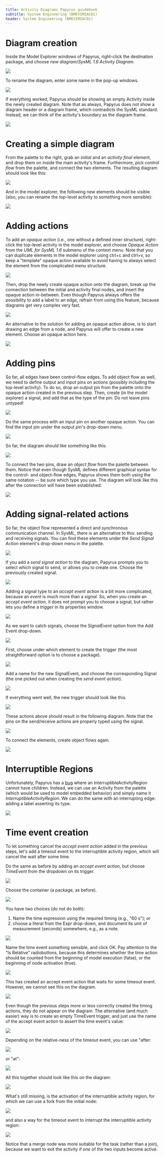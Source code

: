 ```yaml
---
title: Activity Diagrams Papyrus guidebook 
subtitle: System Engineering (BMEVIMIAC01)
header: System Engineering (BMEVIMIAC01)
---
```

 
# Diagram creation

Inside the Model Explorer windows of Papyrus, right-click the destination package, and choose _new diagram_/_SysML 1.6 Activity Diagram_.

![](figs/001-new-diagram.png)

To rename the diagram, enter some name in the pop-up windows.

![](figs/002-diagram-name.png)

If everything worked, Papyrus should be showing an empty Activity inside the newly created diagram. Note that as always, Papyrus does not show a diagram header or a diagram frame, which contradicts the SysML standard. Instead, we can think of the activity's boundary as the diagram frame.

![](figs/003-empty-diagram.png)

# Creating a simple diagram

From the palette to the right, grab an _initial_ and an _activity final_ element, and drop them on inside the main activity's frame. Furthermore, pick _control flow_ from the palette, and connect the two elements. The resulting diagram should look like this: 

![](figs/004-basic-diagram.png)

And in the model explorer, the following new elements should be visible (also, you can rename the top-level activity to something more sensible):

![](figs/005-model-explorer.png)

# Adding actions

To add an _opaque action_ (i.e., one without a defined inner structure), right-click the top-level activity in the model explorer, and choose _Opaque Action_ from the _UML for SysML 1.6_ submenu of the context menu. Note that you can duplicate elements in the model explorer using ctrl+c and ctrl+v, so keep a "template" opaque action available to avoid having to always select the element from the complicated menu structure. 

![](figs/006-opaque-action.png)

Then, drop the newly create opaque action onto the diagram, break up the connection between the initial and activity final nodes, and insert the opaque action in-between. Even though Papyrus always offers the possibility to add a label to an edge, refrain from using this feature, because diagrams get very complex very fast.

![](figs/007-basic-diagram-2.png)

An alternative to the solution for adding an opaque action above, is to start drawing an edge from a node, and Papyrus will offer to create a new element. Choose an opaque action here. 

![](figs/008-opaque-action-2.png)

# Adding pins

So far, all edges have been control-flow edges. To add object flow as well, we need to define output and input pins on actions (possibly including the top-level activity). To do so, drop an output pin from the palette onto the opaque action created in the previous step. Then, create (in the model explorer) a signal, and add that as the type of the pin. Do not leave pins untyped!

![](figs/009-output-pin.png)

Do the same process with an input pin on another opaque action. You can find the input pin under the output pin's drop-down menu.

![](figs/010-input-pin.png)

So far, the diagram should like something like this:

![](figs/011-basic-diagram-3.png)

To connect the two pins, draw an _object flow_ from the palette between them. Notice that even though SysML defines different graphical syntax for the control- and object-flow edges, Papyrus shows them both using the same notation -- be sure which type you use. The diagram will look like this after the connection will have been established:

![](figs/012-basic-diagram-3-connected.png)

# Adding signal-related actions

So far, the object flow represented a direct and synchronous communication channel. In SysML, there is an alternative to this: sending and receiving signals. You can find these elements under the _Send Signal Action_ element's drop-down menu in the palette.

![](figs/013-send-accept-action.png)

If you add a _send signal action_ to the diagram, Papyrus prompts you to select which signal to send, or allows you to create one. Choose the previously created signal. 

![](figs/014-send-signal-action-creation.png)

Adding a signal type to an _accept event action_ is a bit more complicated, because an _event_ is much more than a _signal_. So, when you create an _accept event action_, it does not prompt you to choose a signal, but rather lets you define a _trigger_ in its properties window. 

![](figs/015-accept-signal-action.png)

As we want to catch signals, choose the _SignalEvent_ option from the Add Event drop-down.

![](figs/016-accept-trigger-creation.png)

First, choose under which element to create the trigger (the most straightforward option is to choose a package).

![](figs/018-signal-event-creation.png)

Add a name for the new SignalEvent, and choose the corresponding Signal (the one picked out when creating the _send event action_).

![](figs/019-signal-event-creation-2.png)

If everything went well, the new trigger should look like this. 

![](figs/020-success-signal-trigger.png)

These actions above should result in the following diagram. Note that the pins on the send/receive actions are properly typed using the signal.

![](figs/021-async-diagram.png)

To connect the elements, create object flows again.

![](figs/022-async-diagram-connected.png)

# Interruptible Regions

Unfortunately, Papyrus has a [bug](https://bugs.eclipse.org/bugs/show_bug.cgi?id=521614) where an InterruptibleActivityRegion cannot have children. Instead, we can use an Activity from the palette (which would be used to model embedded behavior) and simply name it _InterruptibleActivityRegion_. We can do the same with an interrupting edge: adding a label asserting its type.

![](figs/023-interruptible-region-edge.png)

# Time event creation

To let something cancel the _accept event action_ added in the previous steps, let's add a timeout event to the interruptible activity region, which will cancel the wait after some time. 

Do the same as before by adding an _accept event action_, but choose _TimeEvent_ from the dropdown on its trigger.

![](figs/024-time-event-creation.png)

Choose the container (a package, as before).

![](figs/025-time-event-creation-2.png)

You have two choices (do not do both):

1. Name the time expression using the required timing (e.g., "60 s"); or
2. choose a literal from the Expr drop-down, and document its unit of measurement (seconds) somewhere, e.g., as a note.

![](figs/026-time-event-creation-3.png)

Name the time event something sensible, and click OK. Pay attention to the "Is Relative" radiobuttons, because this determines whether the time action should be counted from the beginning of model execution (false), or the beginning of node activation (true).

![](figs/027-time-event-creation-4.png)

This has created an accept event action that waits for some timeout event. However, we cannot see this on the diagram.

![](figs/028-time-event-creation-success.png)

Even though the previous steps more or less correctly created the timing actions, they do not appear on the diagram. The alternative (and much easier) way is to create an empty TimeEvent trigger, and just use the name of the accept event action to assert the time event's value:

![](figs/029-alternative-time-event.png)

Depending on the relative-ness of the timeout event, you can use "after:

![](figs/030-after-time-event.png)

or "at":

![](figs/031-at-time-event.png)

All this together should look like this on the diagram:

![](figs/032-so-far.png)

What's still missing, is the activation of the interruptible activity region, for which we can use a fork from the initial node:

![](figs/033-join.png)

and also a way for the timeout event to interrupt the interruptible activity region:

![](figs/034-final.png)

Notice that a merge node was more suitable for the task (rather than a join), because we want to exit the activity if _one_ of the two inputs become active.

